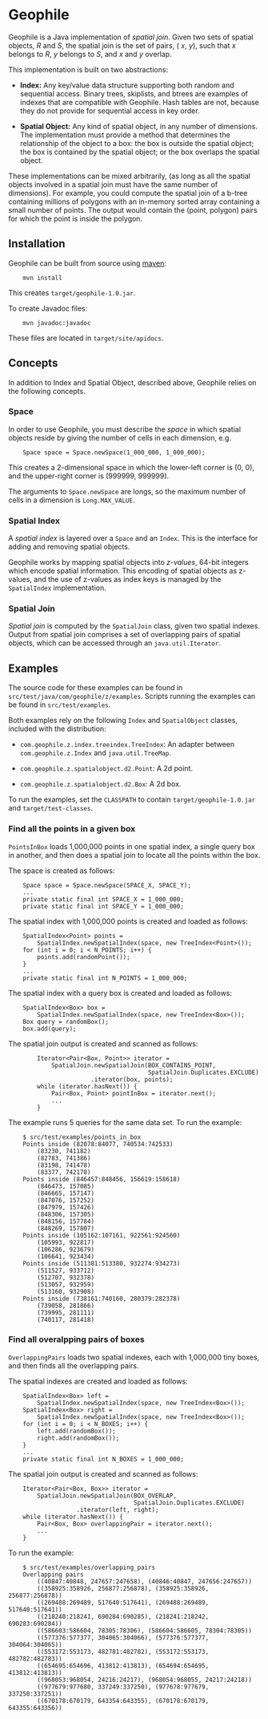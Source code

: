 # Geophile

Geophile is a Java implementation of *spatial join*. Given two sets of
spatial objects, *R* and *S*, the spatial join is the set of pairs, ( _x_, _y_), 
such that *x* belongs to *R*, *y* belongs to *S*, and *x*
and *y* overlap.

This implementation is built on two abstractions:

* **Index:** Any key/value data structure supporting both random and
sequential access. Binary trees, skiplists, and btrees are examples of
indexes that are compatible with Geophile. Hash tables are not,
because they do not provide for sequential access in key
order. 

* **Spatial Object:** Any kind of spatial object, in any number of
dimensions. The implementation must provide a method that determines the
relationship of the object to a box: the box is outside the spatial
object; the box is contained by the spatial object; or the box
overlaps the spatial object.

These implementations can be mixed arbitrarily, (as long as all the
spatial objects involved in a spatial join must have the same number
of dimensions). For example, you could compute the spatial join of a
b-tree containing millions of polygons with an in-memory sorted array
containing a small number of points. The output would contain the
(point, polygon) pairs for which the point is inside the polygon.

## Installation

Geophile can be built from source using [maven](http://maven.apache.org):

        mvn install

This creates `target/geophile-1.0.jar`.

To create Javadoc files:

        mvn javadoc:javadoc

These files are located in `target/site/apidocs`.

## Concepts

In addition to Index and Spatial Object, described above, Geophile
relies on the following concepts.

### Space

In order to use Geophile, you must describe the *space* in which spatial
objects reside by giving the number of cells in each dimension, e.g.

        Space space = Space.newSpace(1_000_000, 1_000_000);

This creates a 2-dimensional space in which the lower-left corner is
(0, 0), and the upper-right corner is (999999, 999999).

The arguments to `Space.newSpace` are longs, so the maximum number of
cells in a dimension is `Long.MAX_VALUE`.

### Spatial Index

A *spatial index* is layered over a `Space` and an `Index`. This is the
interface for adding and removing spatial objects. 

Geophile works by mapping spatial objects into *z-values*, 64-bit
integers which encode spatial information. This encoding of spatial
objects as z-values, and the use of z-values as index keys is managed
by the `SpatialIndex` implementation.

### Spatial Join

*Spatial join* is computed by the `SpatialJoin` class, given two
spatial indexes. Output from spatial join comprises a set of
overlapping pairs of spatial objects, which can be accessed through an
`java.util.Iterator`.

## Examples

The source code for these examples can be found in
`src/test/java/com/geophile/z/examples`. Scripts running the examples
can be found in `src/test/examples`.

Both examples rely on the following `Index` and `SpatialObject` classes,
included with the distribution:

* `com.geophile.z.index.treeindex.TreeIndex`: An adapter
between `com.geophile.z.Index` and `java.util.TreeMap`.

* `com.geophile.z.spatialobject.d2.Point`: A 2d point.

* `com.geophile.z.spatialobject.d2.Box`: A 2d box.

To run the examples, set the `CLASSPATH` to contain
`target/geophile-1.0.jar` and `target/test-classes`.

### Find all the points in a given box

`PointsInBox` loads 1,000,000 points in one spatial index, a single
query box in another, and then does a spatial join to locate all the
points within the box.

The space is created as follows:

        Space space = Space.newSpace(SPACE_X, SPACE_Y);
        ...
        private static final int SPACE_X = 1_000_000;
        private static final int SPACE_Y = 1_000_000;

The spatial index with 1,000,000 points is created and loaded as follows:

        SpatialIndex<Point> points = 
            SpatialIndex.newSpatialIndex(space, new TreeIndex<Point>());
        for (int i = 0; i < N_POINTS; i++) {
            points.add(randomPoint());
        }
        ...
        private static final int N_POINTS = 1_000_000;

The spatial index with a query box is created and loaded as follows:

        SpatialIndex<Box> box = 
            SpatialIndex.newSpatialIndex(space, new TreeIndex<Box>());
        Box query = randomBox();
        box.add(query);

The spatial join output is created and scanned as follows:

            Iterator<Pair<Box, Point>> iterator =
                SpatialJoin.newSpatialJoin(BOX_CONTAINS_POINT, 
                                           SpatialJoin.Duplicates.EXCLUDE)
                           .iterator(box, points);
            while (iterator.hasNext()) {
                Pair<Box, Point> pointInBox = iterator.next();
                ...
            }

The example runs 5 queries for the same data set. To run the example:

        $ src/test/examples/points_in_box 
        Points inside (82078:84077, 740534:742533)
            (83230, 741182)
            (82783, 741386)
            (83198, 741478)
            (83377, 742178)
        Points inside (846457:848456, 156619:158618)
            (846473, 157085)
            (846665, 157147)
            (847076, 157252)
            (847979, 157426)
            (848306, 157305)
            (848156, 157784)
            (848269, 157807)
        Points inside (105162:107161, 922561:924560)
            (105993, 922817)
            (106286, 923679)
            (106641, 923434)
        Points inside (511381:513380, 932274:934273)
            (511527, 933712)
            (512707, 932378)
            (513057, 932959)
            (513160, 932908)
        Points inside (738161:740160, 280379:282378)
            (739058, 281866)
            (739995, 281111)
            (740117, 281418)

### Find all overalpping pairs of boxes

`OverlappingPairs` loads two spatial indexes, each with 1,000,000 tiny
boxes, and then finds all the overlapping pairs.

The spatial indexes are created and loaded as follows:

        SpatialIndex<Box> left = 
            SpatialIndex.newSpatialIndex(space, new TreeIndex<Box>());
        SpatialIndex<Box> right = 
            SpatialIndex.newSpatialIndex(space, new TreeIndex<Box>());
        for (int i = 0; i < N_BOXES; i++) {
            left.add(randomBox());
            right.add(randomBox());
        }
        ...
        private static final int N_BOXES = 1_000_000;

The spatial join output is created and scanned as follows:

        Iterator<Pair<Box, Box>> iterator =
            SpatialJoin.newSpatialJoin(BOX_OVERLAP, 
                                       SpatialJoin.Duplicates.EXCLUDE)
                       .iterator(left, right);
        while (iterator.hasNext()) {
            Pair<Box, Box> overlappingPair = iterator.next();
            ...
        }

To run the example:

        $ src/test/examples/overlapping_pairs 
        Overlapping pairs
            ((40847:40848, 247657:247658), (40846:40847, 247656:247657))
            ((358925:358926, 256877:256878), (358925:358926, 256877:256878))
            ((269488:269489, 517640:517641), (269488:269489, 517640:517641))
            ((218240:218241, 690284:690285), (218241:218242, 690283:690284))
            ((586603:586604, 78305:78306), (586604:586605, 78304:78305))
            ((577376:577377, 304065:304066), (577376:577377, 304064:304065))
            ((553172:553173, 482781:482782), (553172:553173, 482782:482783))
            ((654695:654696, 413812:413813), (654694:654695, 413812:413813))
            ((968053:968054, 24216:24217), (968054:968055, 24217:24218))
            ((977679:977680, 337249:337250), (977678:977679, 337250:337251))
            ((670178:670179, 643354:643355), (670178:670179, 643355:643356))
